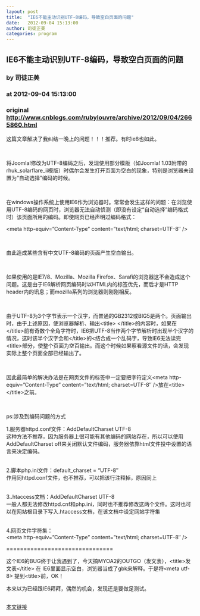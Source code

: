 ```yaml
---
layout: post
title:  "IE6不能主动识别UTF-8编码，导致空白页面的问题"
date:   2012-09-04 15:13:00
author: 司徒正美
categories: program
---
```


## IE6不能主动识别UTF-8编码，导致空白页面的问题
### by 司徒正美
### at 2012-09-04 15:13:00
### original <http://www.cnblogs.com/rubylouvre/archive/2012/09/04/2665860.html>

<p>这篇文章解决了我纠结一晚上的问题！！！推荐。有时ie8也如此。</p><br><p>将Joomla!修改为UTF-8编码之后，发现使用部分模版（如Joomla! 1.03附带的rhuk_solarflare_ii模版）时偶尔会发生打开页面为空白的现象，特别是浏览器未设置为“自动选择”编码的时候。</p><br><p>在windows操作系统上使用IE6作为浏览器时。常常会发生这样的问题：在浏览使用UTF-8编码的网页时，浏览器无法自动侦测（即没有设定“自动选择”编码格式时）该页面所用的编码。即使网页已经声明过编码格式：</p><p>&lt;meta http-equiv=”Content-Type” content=”text/html; charset=UTF-8″ /&gt;</p><br><p>由此造成某些含有中文UTF-8编码的页面产生空白输出。</p><br><p>如果使用的是IE7/8、Mozilla、Mozilla Firefox、Sarafi的浏览器这不会造成这个问题。这是由于IE6解析网页编码时以HTML内的标签优先，而后才是HTTP header内的讯息；而mozilla系列的浏览器则刚刚相反。</p><br><p>由于UTF-8为3个字节表示一个汉字，而普通的GB2312或BIG5是两个。页面输出时，由于上述原因，使浏览器解析、输出&lt;title&gt; &lt;/title&gt;的内容时，如果在&lt;/title&gt;前有奇数个全角字符时，IE6把UTF-8当作两个字节解析时出现半个汉字的情况，这时该半个汉字会和&lt;/title&gt;的&lt;结合成一个乱码字，导致IE6无法读完&lt;title&gt;部分，使整个页面为空百输出。而这个时候如果察看源文件的话，会发现实际上整个页面全部已经输出了。</p><br><p>因此最简单的解决办法是在网页文件的标签中一定要把字符定义&lt;meta http-equiv=”Content-Type” content=”text/html; charset=UTF-8″ /&gt;放在&lt;title&gt;&lt;/title&gt;之前。</p><br><p>ps:涉及到编码问题的方式</p><p>1.服务器httpd.conf文件：AddDefaultCharset UTF-8<br>这种方法不推荐，因为服务器上很可能有其他编码的网站存在，所以可以使用AddDefaultCharset off来关闭默认文件编码，服务器依靠html文件投中设置的语言来决定编码。<br><br></p><p>2.脚本php.ini文件：default_charset = “UTF-8″<br>作用同httpd.conf文件，也不推荐，可以把该行注释掉，原因同上<br><br></p><p>3..htaccess文档：AddDefaultCharset UTF-8<br>一般人都无法修改httpd.cnf和php.ini，同时也不推荐修改这两个文件。这时也可以在网站根目录下写入.htaccess文档，在该文档中设定网站字符集<br><br></p><p>4.网页文件字符集：<br>&lt;meta http-equiv=”Content-Type” content=”text/html; charset=UTF-8″ /&gt;</p><p>===============================</p><p>这个IE6的BUG终于让我遇到了，今天搞MYOA2的OUTGO（发文表），&lt;title&gt;发文表&lt;/title&gt; 在 IE6里面显示空白，浏览器当成了gbk来解释。于是将&lt;meta utf-8&gt; 提到&lt;title&gt;前，OK！</p><p> 本来以为已经跟IE6拜拜，偶然的机会，发现还是要做足测试。</p><img src="http://www.cnblogs.com/rubylouvre/aggbug/2665860.html?type=1" width="1" height="1" alt=""><p><a href="http://www.cnblogs.com/rubylouvre/archive/2012/09/04/2665860.html">本文链接</a></p>